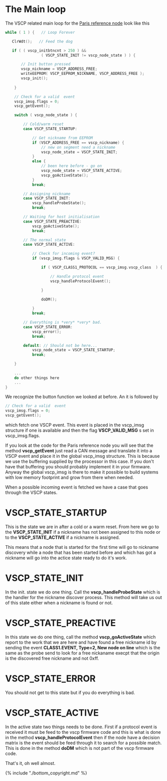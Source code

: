 # The Main loop

The VSCP related main loop for the [Paris reference node](https://www.grodansparadis.com/paris/manual/doku.php?id=start) look like this

```cpp
while ( 1 ) {   // Loop Forever

   ClrWdt();   // Feed the dog

   if ( ( vscp_initbtncnt > 250 ) &&
                ( VSCP_STATE_INIT != vscp_node_state ) ) {

       // Init button pressed
       vscp_nickname = VSCP_ADDRESS_FREE;
       writeEEPROM( VSCP_EEPROM_NICKNAME, VSCP_ADDRESS_FREE );
       vscp_init();
            
    }

    // Check for a valid  event
    vscp_imsg.flags = 0;
    vscp_getEvent();

    switch ( vscp_node_state ) {

        // Cold/warm reset
        case VSCP_STATE_STARTUP: 

            // Get nickname from EEPROM
            if (VSCP_ADDRESS_FREE == vscp_nickname) {
                // new on segment need a nickname
                vscp_node_state = VSCP_STATE_INIT;
            } 
            else {
                // been here before - go on
                vscp_node_state = VSCP_STATE_ACTIVE;
                vscp_goActiveState();
            }
            break;

        // Assigning nickname
        case VSCP_STATE_INIT: 
            vscp_handleProbeState();
            break;

        // Waiting for host initialisation
        case VSCP_STATE_PREACTIVE:  
            vscp_goActiveState();
            break;

        // The normal state
        case VSCP_STATE_ACTIVE:     

            // Check for incoming event?
            if (vscp_imsg.flags & VSCP_VALID_MSG) {

                if ( VSCP_CLASS1_PROTOCOL == vscp_imsg.vscp_class  ) {

                    // Handle protocol event
                    vscp_handleProtocolEvent();

                }

                doDM();
					
            }
            break;

        // Everything is *very* *very* bad.
        case VSCP_STATE_ERROR: 
            vscp_error();
            break;

        default: // Should not be here...
            vscp_node_state = VSCP_STATE_STARTUP;
            break;

    }
    
    ...
    do other things here
    ...
}
```

We recognize the button function we looked at before. An it is followed by

```cpp
// Check for a valid  event
vscp_imsg.flags = 0;
vscp_getEvent();
```

which fetch one VSCP event. This event is placed in the vscp_imsg structure if one is available and then the flag **VSCP_VALID_MSG** s set in vscp_imsg.flags.

If you look at the code for the Paris reference node you will see that the method **vscp_getEvent** just read a CAN message and translate it into a VSCP event and place it in the global vscp_imsg structure. This is because we use the buffering supplied by the processor in this case. If you don't have that buffering you should probably implement it in your firmware. Anyway the global vscp_imsg is there to make it possible to build systems with low memory footprint and grow from there when needed.

When a possible incoming event is fetched we have a case that goes through the VSCP states. 

#  VSCP_STATE_STARTUP

This is the state we are in after a cold or a warm reset. From here we go to the **VSCP_STATE_INIT** if a nickname has not been assigned to this node or to the **VSCP_STATE_ACTIVE** if a nickname is assigned. 

This means that a node that is started for the first time will go to nickname discovery while a node that has been started before and which has got a nickname will go into the actice state ready to do it's work.

# VSCP_STATE_INIT

In the init. state we do one thing. Call the **vscp_handleProbeState** which is the handler for the nickname discover process. This method will take us out of this state either when a nickname is found or not.

# VSCP_STATE_PREACTIVE

In this state we do one thing, call the method **vscp_goActiveState** which report to the work that we are here and have found a free nickname id by sending the event **CLASS1.EVENT, Type=2, New node on line** which is the same as the probe send to look for a free nickaname execpt that the origin is the discovered free nickname and not 0xff.

# VSCP_STATE_ERROR

You should not get to this state but if you do everything is bad. 

# VSCP_STATE_ACTIVE

In the active state two things needs to be done. First if a protocol event is received it must be feed to the vscp firmware code and this is what is done in the method **vscp_handleProtocolEvent** then if the node have a decision matrix is the event should be feed through it to search for a possible match. This is done in the method **doDM** which is not part of the vscp firmware code. 

That's it, oh well almost. 

{% include "./bottom_copyright.md" %}
